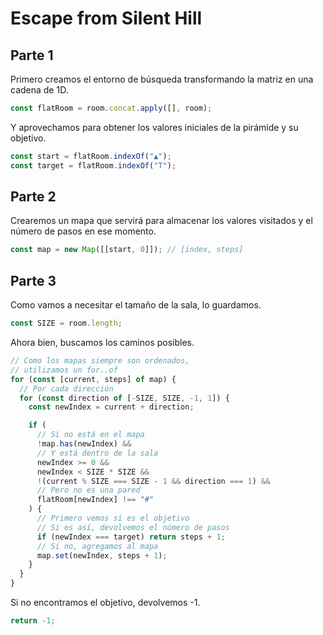 # Escape from Silent Hill

## Parte 1

Primero creamos el entorno de búsqueda transformando la matriz en una cadena de 1D.

```js
const flatRoom = room.concat.apply([], room);
```

Y aprovechamos para obtener los valores iniciales de la pirámide y su objetivo.

```js
const start = flatRoom.indexOf("▲");
const target = flatRoom.indexOf("T");
```

## Parte 2

Crearemos un mapa que servirá para almacenar los valores visitados y el número de pasos en ese momento.

```js
const map = new Map([[start, 0]]); // [index, steps]
```

## Parte 3

Como vamos a necesitar el tamaño de la sala, lo guardamos.

```js
const SIZE = room.length;
```

Ahora bien, buscamos los caminos posibles.

```js
// Como los mapas siempre son ordenados,
// utilizamos un for..of
for (const [current, steps] of map) {
  // Por cada dirección
  for (const direction of [-SIZE, SIZE, -1, 1]) {
    const newIndex = current + direction;

    if (
      // Si no está en el mapa
      !map.has(newIndex) &&
      // Y está dentro de la sala
      newIndex >= 0 &&
      newIndex < SIZE * SIZE &&
      !(current % SIZE === SIZE - 1 && direction === 1) &&
      // Pero no es una pared
      flatRoom[newIndex] !== "#"
    ) {
      // Primero vemos si es el objetivo
      // Si es así, devolvemos el número de pasos
      if (newIndex === target) return steps + 1;
      // Si no, agregamos al mapa
      map.set(newIndex, steps + 1);
    }
  }
}
```

Si no encontramos el objetivo, devolvemos -1.

```js
return -1;
```
